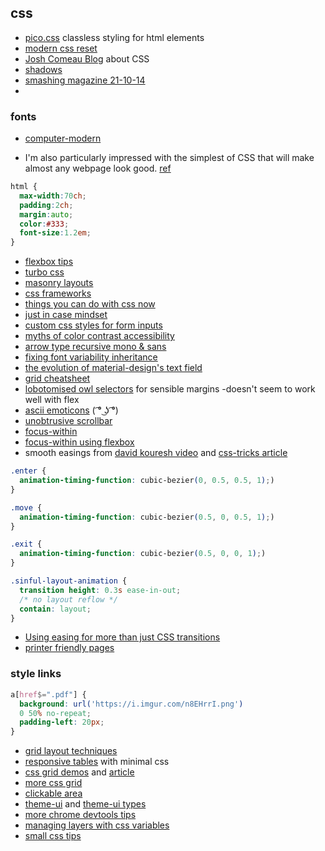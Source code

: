 ## css

- [pico.css](https://github.com/picocss/pico) classless styling for html elements
- [modern css reset](https://www.joshwcomeau.com/css/custom-css-reset/)
- [Josh Comeau Blog](https://www.joshwcomeau.com/) about CSS
- [shadows](https://www.joshwcomeau.com/css/designing-shadows/)
- [smashing magazine 21-10-14](https://www.smashingmagazine.com/2021/10/modern-css-solutions-for-common-problems/)
- 
### fonts

- [computer-modern](https://www.checkmyworking.com/cm-web-fonts/)


-  I'm also particularly impressed with the simplest of CSS that will make almost any webpage look good. [ref](https://responsivedesign.is/articles/rwd-weekly-433/?utm_source=Responsive+Design+Weekly&utm_campaign=4e437a1ff5-RWD_Newsletter_433&utm_medium=email&utm_term=0_df65b6d7c8-4e437a1ff5-52081993)

```css
html {
  max-width:70ch;
  padding:2ch;
  margin:auto;
  color:#333;
  font-size:1.2em;
}
```

- [flexbox tips](https://dev.to/melnik909/my-3-tips-about-flexbox-that-will-make-your-css-better-50g6)
- [turbo css](https://boomla.com/turbo-css)
- [masonry layouts](https://freefrontend.com/css-masonry-layout-examples/)
- [css frameworks](https://alexmercedcoder.medium.com/ultimate-2021-list-of-css-frameworks-and-component-libraries-for-angular-react-vue-and-svelte-696ef7ca0032)
- [things you can do with css now](https://www.smashingmagazine.com/2021/02/things-you-can-do-with-css-today/)
- [just in case mindset](https://ishadeed.com/article/the-just-in-case-mindset-css/)
- [custom css styles for form inputs](https://moderncss.dev/custom-css-styles-for-form-inputs-and-textareas/)
- [myths of color contrast accessibility](https://uxmovement.com/buttons/the-myths-of-color-contrast-accessibility/)
- [arrow type recursive mono & sans](https://github.com/arrowtype/recursive)
- [fixing font variability inheritance](https://pixelambacht.nl/2019/fixing-variable-font-inheritance/)
- [the evolution of material-design's text field](https://medium.com/google-design/the-evolution-of-material-designs-text-fields-603688b3fe03)
- [grid cheatsheet](http://grid.malven.co/)
- [lobotomised owl selectors](https://alistapart.com/article/axiomatic-css-and-lobotomized-owls/) for sensible margins -doesn't seem to work well with flex
- [ascii emoticons](https://upli.st/l/list-of-all-ascii-emoticons) ( ͡° ͜ʖ ͡°)
- [unobtrusive scrollbar](https://codepen.io/zachleat/pen/oNvprpX)
- [focus-within](https://developer.mozilla.org/en-US/docs/Web/CSS/:focus-within)
- [focus-within using flexbox](https://stackoverflow.com/questions/21154616/on-input-focus-change-color-of-label-how)
- smooth easings from [david kouresh video](https://www.youtube.com/watch?v=zVbLR7rI8ZU) and [css-tricks article](https://css-tricks.com/animating-layouts-with-the-flip-technique/)
```css
.enter {
  animation-timing-function: cubic-bezier(0, 0.5, 0.5, 1);)
}

.move {
  animation-timing-function: cubic-bezier(0.5, 0, 0.5, 1);)
}

.exit {
  animation-timing-function: cubic-bezier(0.5, 0, 0, 1);)
}

.sinful-layout-animation {
  transition height: 0.3s ease-in-out;
  /* no layout reflow */
  contain: layout;
}
```

- [Using easing for more than just CSS transitions](https://kilianvalkhof.com/2020/css-html/using-easing-for-more-than-just-css-transitions/)
- [printer friendly pages](https://www.sitepoint.com/css-printer-friendly-pages/)

### style links

```css
a[href$=".pdf"] {
  background: url('https://i.imgur.com/n8EHrrI.png')
  0 50% no-repeat;
  padding-left: 20px;
}
```

- [grid layout techniques](https://www.youtube.com/watch?v=KOvGeFUHAC0)
- [responsive tables](https://uglyduck.ca/responsive-tables/) with minimal css
- [css grid demos](https://tobireif.com/demos/grid/) and [article](https://tobireif.com/posts/layout_fun_with_css_grid/)
- [more css grid](https://www.freecodecamp.org/news/css-grid-changes-how-we-can-think-about-structuring-our-content/?ref=heydesigner)
- [clickable area](https://ishadeed.com/article/clickable-area/)
- [theme-ui](https://theme-ui.com/) and [theme-ui types](https://github.com/DefinitelyTyped/DefinitelyTyped/blob/master/types/theme-ui/index.d.ts)
- [more chrome devtools tips](https://dev.to/lpellis/things-you-may-not-know-about-chrome-devtools-53k6)
- [managing layers with css variables](https://dev.to/seibmacdaniel/an-incredibly-easy-way-to-manage-layers-in-scss-42c1)
- [small css tips](https://dev.to/seibmacdaniel/3-easy-to-apply-css-improvements-that-you-can-use-in-your-project-right-now-208e)

